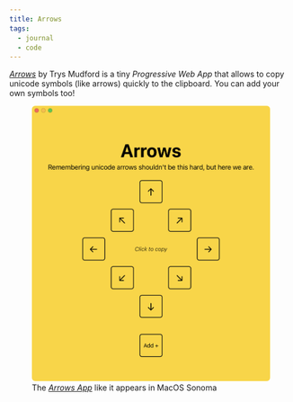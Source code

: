 ```yaml
---
title: Arrows
tags: 
  - journal
  - code
---
```

[<cite>Arrows</cite>](https://arrows.trysmudford.com) by Trys Mudford is a tiny *Progressive Web App* that allows to copy unicode symbols (like arrows) quickly to the clipboard. You can add your own symbols too!

<figure>
<img src="/img/journal/arrows.png">
<figcaption>The <a href="https://arrows.trysmudford.com"><cite>Arrows App</cite></a> like it appears in MacOS Sonoma</figcaption>
</figure>